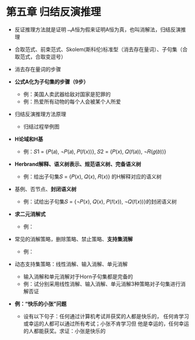 # 第五章 归结反演推理

- 反证推理方法就是证明﹁A恒为假来证明A恒为真，也叫消解法，归结反演推理
- 合取范式、前束范式、Skolem(斯科伦)标准型（消去存在量词）、子句集（合取范式，合取变逗号）
- 消去存在量词的步骤
- **公式A化为子句集的步骤（9步）**
  - 例：美国人卖武器给敌对国家是犯罪的
  - 例：热爱所有动物的每个人会被某个人所爱
- 归结反演推理方法原理
  - 归结过程举例图
- **H论域和H基**
  - 例：𝑆1 = {𝑃(𝑎), ¬𝑃(𝑎), 𝑃(𝑓(𝑥))}, 𝑆2 = {𝑃(𝑥), 𝑄(𝑓(𝑎)), ¬𝑅(𝑔(𝑏))}
- **Herbrand解释、语义树表示、规范语义树、完备语义树**
  - 例：给出子句集𝑆 = {𝑃(𝑥), 𝑄(𝑥), 𝑅(𝑥)} 的H解释对应的语义树

- 基例、否节点、**封闭语义树**
  - 例：试给出子句集𝑆 = {¬𝑃(𝑥), 𝑄(𝑥), 𝑃(𝑓(𝑥)), ¬𝑄(𝑓(𝑥))}的封闭语义树

- **求二元消解式**
  - 例：
- 常见的消解策略，删除策略、禁止策略、**支持集消解**
  - 例：
- 动态支持集策略：线性消解、输入消解、单元消解
  - 输入消解和单元消解对于Horn子句集都是完备的
  - 例：试分别采用线性消解、输入消解、单元消解3种策略对子句集进行消解否证
- **例：“快乐的小张”问题**

  - 设有以下句子：任何通过计算机考试并获奖的人都是快乐的， 任何肯学习或幸运的人都可以通过所有考试；小张不肯学习但 他是幸运的，任何幸运的人都能获奖。求证：小张是快乐的